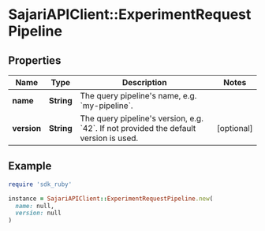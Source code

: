 # SajariAPIClient::ExperimentRequestPipeline

## Properties

| Name | Type | Description | Notes |
| ---- | ---- | ----------- | ----- |
| **name** | **String** | The query pipeline&#39;s name, e.g. &#x60;my-pipeline&#x60;. |  |
| **version** | **String** | The query pipeline&#39;s version, e.g. &#x60;42&#x60;.  If not provided the default version is used. | [optional] |

## Example

```ruby
require 'sdk_ruby'

instance = SajariAPIClient::ExperimentRequestPipeline.new(
  name: null,
  version: null
)
```

